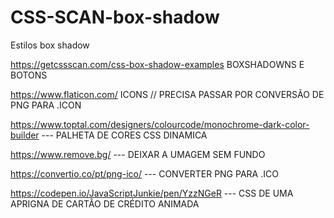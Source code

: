 # CSS-SCAN-box-shadow
Estilos box shadow



https://getcssscan.com/css-box-shadow-examples  BOXSHADOWNS E BOTONS

https://www.flaticon.com/ ICONS // PRECISA PASSAR POR CONVERSÃO DE PNG PARA .ICON

https://www.toptal.com/designers/colourcode/monochrome-dark-color-builder --- PALHETA DE CORES CSS DINAMICA

https://www.remove.bg/ --- DEIXAR A UMAGEM SEM FUNDO

https://convertio.co/pt/png-ico/ --- CONVERTER PNG PARA .ICO


https://codepen.io/JavaScriptJunkie/pen/YzzNGeR --- CSS DE UMA APRIGNA DE CARTÃO DE CRÉDITO ANIMADA
